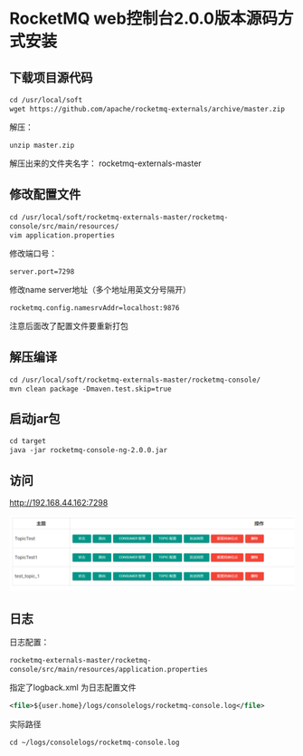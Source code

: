 # RocketMQ web控制台2.0.0版本源码方式安装

## 下载项目源代码

```shell
cd /usr/local/soft
wget https://github.com/apache/rocketmq-externals/archive/master.zip
```

解压：

```shell
unzip master.zip
```

解压出来的文件夹名字：
rocketmq-externals-master

## 修改配置文件

```shell
cd /usr/local/soft/rocketmq-externals-master/rocketmq-console/src/main/resources/
vim application.properties
```

修改端口号：

```properties
server.port=7298
```

修改name server地址（多个地址用英文分号隔开）

```properties
rocketmq.config.namesrvAddr=localhost:9876
```

注意后面改了配置文件要重新打包

## 解压编译

```shell
cd /usr/local/soft/rocketmq-externals-master/rocketmq-console/
mvn clean package -Dmaven.test.skip=true
```

## 启动jar包

```shell
cd target
java -jar rocketmq-console-ng-2.0.0.jar
```

## 访问
http://192.168.44.162:7298

![image.png](images/448d19ed905f411e92fee3ee69b34c6b.png)

## 日志
日志配置：

```shell
rocketmq-externals-master/rocketmq-console/src/main/resources/application.properties
```

指定了logback.xml 为日志配置文件

```xml
<file>${user.home}/logs/consolelogs/rocketmq-console.log</file>
```

实际路径

```shell
cd ~/logs/consolelogs/rocketmq-console.log
```